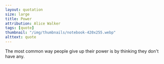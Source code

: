 ```yaml
---
layout: quotation
size: large
title: Power
attribution: Alice Walker
tags: [quote]
thumbnail: "/img/thumbnails/notebook-420x255.webp"
alttext: quote
---
```


The most common way people give up their power is by thinking they don't have any.
